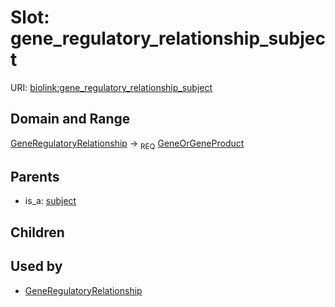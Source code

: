 
# Slot: gene_regulatory_relationship_subject




URI: [biolink:gene_regulatory_relationship_subject](https://w3id.org/biolink/vocab/gene_regulatory_relationship_subject)


## Domain and Range

[GeneRegulatoryRelationship](GeneRegulatoryRelationship.md) &#8594;  <sub>REQ</sub> [GeneOrGeneProduct](GeneOrGeneProduct.md)

## Parents

 *  is_a: [subject](subject.md)

## Children


## Used by

 * [GeneRegulatoryRelationship](GeneRegulatoryRelationship.md)

